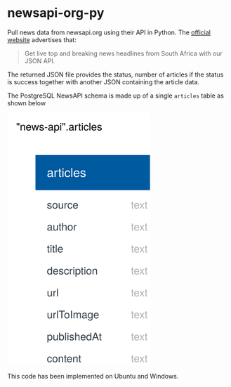# newsapi-org-py
Pull news data from newsapi.org using their API in Python. The [official website](https://newsapi.org/s/south-africa-news-api) advertises that:

> Get live top and breaking news headlines from South Africa with our JSON API.

The returned JSON file provides the status, number of articles if the status is success together with another JSON containing the article data. 

The PostgreSQL NewsAPI schema is made up of a single ```articles``` table as shown below

<img src="postgres_newsapi_DBD.svg">

This code has been implemented on Ubuntu and Windows.